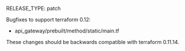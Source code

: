 RELEASE_TYPE: patch

Bugfixes to support terraform 0.12:

*   api_gateway/prebuilt/method/static/main.tf

These changes should be backwards compatible with terraform 0.11.14.
